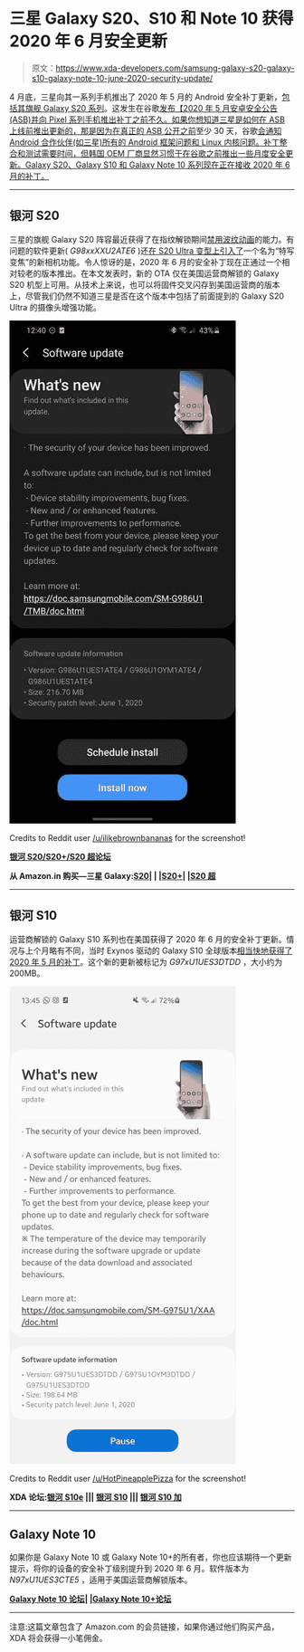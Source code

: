 # 三星 Galaxy S20、S10 和 Note 10 获得 2020 年 6 月安全更新

> 原文：<https://www.xda-developers.com/samsung-galaxy-s20-galaxy-s10-galaxy-note-10-june-2020-security-update/>

4 月底，三星向其一系列手机推出了 2020 年 5 月的 Android 安全补丁更新，[包括其旗舰 Galaxy S20 系列](https://www.xda-developers.com/samsung-galaxy-s20-galaxy-fold-updates-may-2020-security-patches/)。这发生在谷歌[发布【2020 年 5 月安卓安全公告(ASB)并向 Pixel 系列手机推出补丁之前不久。如果你想知道三星是如何在 ASB 上线前推出更新的，那是因为在真正的 ASB 公开之前](https://www.xda-developers.com/may-2020-android-security-patches-google-pixel/)至少 30 天，谷歌[会通知 Android 合作伙伴(如三星)所有的 Android 框架问题和 Linux 内核问题。补丁整合和测试需要时间，但韩国 OEM 厂商显然习惯于在谷歌之前推出一些月度安全更新。Galaxy S20、Galaxy S10 和 Galaxy Note 10 系列现在正在接收 2020 年 6 月的补丁。](https://www.xda-developers.com/how-android-security-patch-updates-work/)

* * *

## 银河 S20

三星的旗舰 Galaxy S20 阵容最近获得了在指纹解锁期间[禁用波纹动画](https://www.xda-developers.com/samsung-galaxy-s20-update-disable-fingerprint-animation-unlocking/)的能力。有问题的软件更新( *G98xxXXU2ATE6* )还[在 S20 Ultra 变型上引入了](https://www.xda-developers.com/samsung-galaxy-s20-plus-ultra-quicker-autofocus-other-improvements-with-latest-update/)一个名为“特写变焦”的新相机功能。令人惊讶的是，2020 年 6 月的安全补丁现在正通过一个相对较老的版本推出。在本文发表时，新的 OTA 仅在美国运营商解锁的 Galaxy S20 机型上可用。从技术上来说，也可以将固件交叉闪存到美国运营商的版本上，尽管我们仍然不知道三星是否在这个版本中包括了前面提到的 Galaxy S20 Ultra 的摄像头增强功能。

 <picture>![Samsung Galaxy S20 June 2020 update](img/701cca5289cc6f8f08f28c721243640b.png)</picture> 

Credits to Reddit user [/u/ilikebrownbananas](https://www.reddit.com/user/ilikebrownbananas/) for the screenshot!

**[银河 S20/S20+/S20 超论坛](https://forum.xda-developers.com/galaxy-s20)**

**从 Amazon.in 购买—三星 Galaxy:[S20](https://www.amazon.in/Samsung-Galaxy-Storage-Additional-Exchange/dp/B08445DF23/?tag=xdaportalin-21)| | |[S20+](https://www.amazon.in/Samsung-Galaxy-Storage-Additional-Exchange/dp/B084451YSS/?tag=xdaportalin-21)| |[S20 超](https://www.amazon.in/Samsung-Galaxy-Storage-Additional-Exchange/dp/B08444S68Q/?tag=xdaportalin-21)**

* * *

## 银河 S10

运营商解锁的 Galaxy S10 系列也在美国获得了 2020 年 6 月的安全补丁更新。情况与上个月略有不同，当时 Exynos 驱动的 Galaxy S10 全球版本[相当快地获得了 2020 年 5 月的补丁](https://www.xda-developers.com/samsung-galaxy-s10-galaxy-z-flip-galaxy-a50-may-2020-security/)。这个新的更新被标记为 *G97xU1UES3DTDD* ，大小约为 200MB。

 <picture>![Samsung Galaxy S10 June 2020 update](img/78a4f351a345d5815f96ac27d352e75f.png)</picture> 

Credits to Reddit user [/u/HotPineapplePizza](https://www.reddit.com/user/HotPineapplePizza/) for the screenshot!

**XDA 论坛:[银河 S10e](https://forum.xda-developers.com/galaxy-s10e) ||| [银河 S10](https://forum.xda-developers.com/galaxy-s10) ||| [银河 S10 加](https://forum.xda-developers.com/s10-plus)**

* * *

## Galaxy Note 10

如果你是 Galaxy Note 10 或 Galaxy Note 10+的所有者，你也应该期待一个更新提示，将你的设备的安全补丁级别提升到 2020 年 6 月。软件版本为 *N97xU1UES3CTE5* ，适用于美国运营商解锁版本。

**[Galaxy Note 10 论坛](https://forum.xda-developers.com/galaxy-note-10)| |[Galaxy Note 10+论坛](https://forum.xda-developers.com/galaxy-note-10+)**

* * *

注意:这篇文章包含了 Amazon.com 的会员链接，如果你通过他们购买产品，XDA 将会获得一小笔佣金。